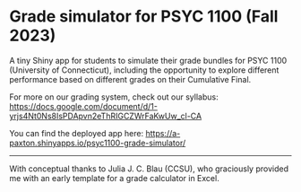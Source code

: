 # Grade simulator for PSYC 1100 (Fall 2023)

A tiny Shiny app for students to simulate their grade bundles for PSYC 1100
(University of Connecticut), including the opportunity to explore different
performance based on different grades on their Cumulative Final.

For more on our grading system, check out our syllabus: 
https://docs.google.com/document/d/1-yrjs4Nt0Ns8IsPDApvn2eThRIGCZWrFaKwUw_cl-CA

You can find the deployed app here: https://a-paxton.shinyapps.io/psyc1100-grade-simulator/

***

With conceptual thanks to Julia J. C. Blau (CCSU), who graciously provided me
with an early template for a grade calculator in Excel.
